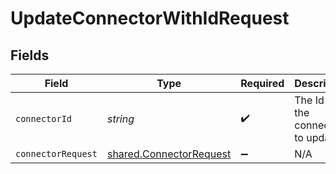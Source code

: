 # UpdateConnectorWithIdRequest


## Fields

| Field                                                              | Type                                                               | Required                                                           | Description                                                        |
| ------------------------------------------------------------------ | ------------------------------------------------------------------ | ------------------------------------------------------------------ | ------------------------------------------------------------------ |
| `connectorId`                                                      | *string*                                                           | :heavy_check_mark:                                                 | The Id of the connector to update.                                 |
| `connectorRequest`                                                 | [shared.ConnectorRequest](../../models/shared/connectorrequest.md) | :heavy_minus_sign:                                                 | N/A                                                                |